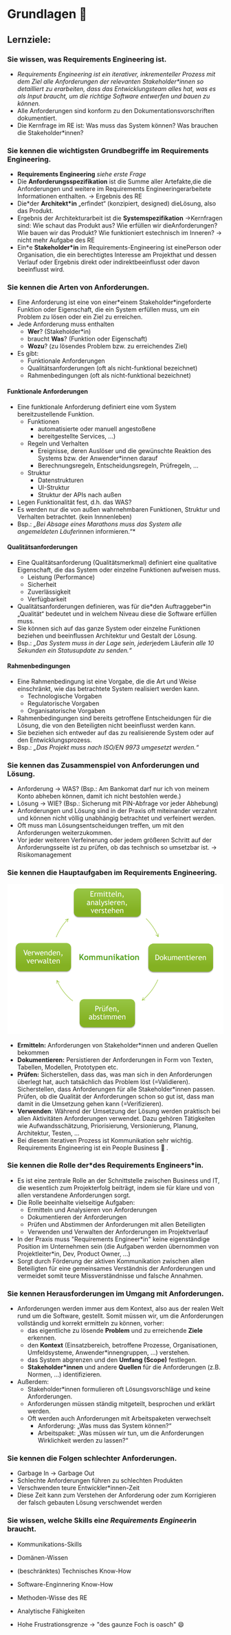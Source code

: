 # Grundlagen :vomiting_face:

## Lernziele:
### Sie wissen, was Requirements Engineering ist.

- *Requirements Engineering ist ein iterativer, inkrementeller Prozess mit dem Ziel alle Anforderungen der relevanten Stakeholder\*innen so detailliert zu erarbeiten, dass das Entwicklungsteam alles hat, was es als Input braucht, um die richtige Software entwerfen und bauen zu können.*
- Alle Anforderungen sind konform zu den Dokumentationsvorschriften dokumentiert.
- Die Kernfrage im RE ist: Was muss das System können? Was brauchen die Stakeholder*innen?


### Sie kennen die wichtigsten Grundbegriffe im Requirements Engineering.

- **Requirements Engineering** *siehe erste Frage*
- Die **Anforderungsspezifikation** ist die Summe aller Artefakte,die die Anforderungen und weitere im Requirements Engineeringerarbeitete Informationen enthalten. → Ergebnis des RE
- Die\*der **Architekt\*in** „erfindet“ (konzipiert, designed) dieLösung, also das Produkt.
- Ergebnis der Architekturarbeit ist die **Systemspezifikation** →Kernfragen sind: Wie schaut das Produkt aus? Wie erfüllen wir dieAnforderungen? Wie bauen wir das Produkt? Wie funktioniert estechnisch im Inneren? → nicht mehr Aufgabe des RE
- Ein\*e **Stakeholder\*in** im Requirements-Engineering ist einePerson oder Organisation, die ein berechtigtes Interesse am Projekthat und dessen Verlauf oder Ergebnis direkt oder indirektbeeinflusst oder davon beeinflusst wird.     

### Sie kennen die Arten von Anforderungen.
- Eine Anforderung ist eine von einer\*einem Stakeholder\*ingeforderte Funktion oder Eigenschaft, die ein System erfüllen muss, um ein Problem zu lösen oder ein Ziel zu erreichen.
- Jede Anforderung muss enthalten
    - **Wer**? (Stakeholder\*in)
    - braucht **Was**? (Funktion oder Eigenschaft)
    - **Wozu**? (zu lösendes Problem bzw. zu erreichendes Ziel)
- Es gibt:
    - Funktionale Anforderungen
    - Qualitätsanforderungen (oft als nicht-funktional bezeichnet)
    - Rahmenbedingungen (oft als nicht-funktional bezeichnet)

#### Funktionale Anforderungen
- Eine funktionale Anforderung definiert eine vom System
bereitzustellende Funktion.
    - Funktionen
        - automatisierte oder manuell angestoßene
        - bereitgestellte Services, ...)
    - Regeln und Verhalten
        - Ereignisse, deren Auslöser und die gewünschte Reaktion des Systems bzw. der Anwender\*innen darauf
        -  Berechnungsregeln, Entscheidungsregeln, Prüfregeln, ...
    - Struktur
        - Datenstrukturen
        - UI-Struktur
        - Struktur der APIs nach außen
- Legen Funktionalität fest, d.h. das WAS?
- Es werden nur die von außen wahrnehmbaren Funktionen, Struktur und Verhalten betrachtet. (kein Innnenleben)
- Bsp.: *„Bei Absage eines Marathons muss das System alle angemeldeten Läufer*innen informieren.“*

#### Qualitätsanforderungen
- Eine Qualitätsanforderung (Qualitätsmerkmal) definiert eine qualitative Eigenschaft, die das System oder einzelne Funktionen aufweisen muss.
    - Leistung (Performance)
    - Sicherheit
    - Zuverlässigkeit
    - Verfügbarkeit
- Qualitätsanforderungen definieren, was für die\*den Auftraggeber\*in „Qualität“
bedeutet und in welchem Niveau diese die Software erfüllen muss.
- Sie können sich auf das ganze System oder einzelne Funktionen beziehen und beeinflussen Architektur und Gestalt der Lösung.
- Bsp.: *„Das System muss in der Lage sein, jeder*jedem Läufer*in alle 10 Sekunden ein Statusupdate zu senden.“*

#### Rahmenbedingungen
- Eine Rahmenbedingung ist eine Vorgabe, die die Art und Weise einschränkt, wie das betrachtete System realisiert werden kann.
    - Technologische Vorgaben
    - Regulatorische Vorgaben
    - Organisatorische Vorgaben
- Rahmenbedingungen sind bereits getroffene Entscheidungen für die Lösung, die von den Beteiligten nicht beeinflusst werden kann.
- Sie beziehen sich entweder auf das zu realisierende System oder auf den Entwicklungsprozess.
- Bsp.: *„Das Projekt muss nach ISO/EN 9973 umgesetzt werden.“*
    
### Sie kennen das Zusammenspiel von Anforderungen und Lösung.
- Anforderung → WAS? (Bsp.: Am Bankomat darf nur ich von meinem Konto abheben können, damit ich nicht bestohlen werde.)
- Lösung → WIE? (Bsp.: Sicherung mit PIN-Abfrage vor jeder Abhebung)
- Anforderungen und Lösung sind in der Praxis oft miteinander verzahnt und können nicht völlig unabhängig betrachtet und verfeinert werden.
- Oft muss man Lösungsentscheidungen treffen, um mit den Anforderungen
weiterzukommen.
- Vor jeder weiteren Verfeinerung oder jedem größeren Schritt auf der
Anforderungsseite ist zu prüfen, ob das technisch so umsetzbar ist. → Risikomanagement

### Sie kennen die Hauptaufgaben im Requirements Engineering.
![alt text](assets/hauptaufgaben.png)
- **Ermitteln:** Anforderungen von Stakeholder*innen und anderen Quellen bekommen
- **Dokumentieren:** Persistieren der Anforderungen in Form von Texten, Tabellen, Modellen, Prototypen etc.
- **Prüfen:** Sicherstellen, dass das, was man sich in den Anforderungen überlegt hat, auch tatsächlich das Problem löst (=Validieren). Sicherstellen, dass Anforderungen für alle Stakeholder\*innen passen. Prüfen, ob die Qualität der Anforderungen
schon so gut ist, dass man damit in die Umsetzung gehen kann (=Verifizieren).
- **Verwenden**: Während der Umsetzung der Lösung werden praktisch bei allen Aktivitäten Anforderungen verwendet. Dazu gehören Tätigkeiten wie Aufwandsschätzung, Priorisierung, Versionierung, Planung, Architektur, Testen, ...
- Bei diesem iterativen Prozess ist Kommunikation sehr wichtig. Requirements Engineering ist ein People Business :exploding_head: .

### Sie kennen die Rolle der\*des Requirements Engineers\*in.
- Es ist eine zentrale Rolle an der Schnittstelle zwischen Business und IT, die wesentlich zum Projekterfolg beiträgt, indem sie für klare und von allen verstandene Anforderungen sorgt.
- Die Rolle beeinhalte vielseitige Aufgaben:
    - Ermitteln und Analysieren von Anforderungen
    - Dokumentieren der Anforderungen
    - Prüfen und Abstimmen der Anforderungen mit allen Beteiligten
    - Verwenden und Verwalten der Anforderungen im Projektverlauf
- In der Praxis muss "Requirements Engineer\*in" keine eigenständige Position im Unternehmen sein (die Aufgaben werden übernommen von Projektleiter\*in, Dev, Product Owner, ...)
- Sorgt durch Förderung der aktiven Kommunikation zwischen allen Beteiligten für eine gemeinsames Verständnis der Anforderungen und vermeidet somit teure Missverständnisse und falsche Annahmen.

### Sie kennen Herausforderungen im Umgang mit Anforderungen.
- Anforderungen werden immer aus dem Kontext, also aus der realen Welt rund um die Software, gestellt. Somit müssen wir, um die Anforderungen vollständig und korrekt ermitteln zu können, vorher:
    - das eigentliche zu lösende **Problem** und zu erreichende **Ziele** erkennen.
    - den **Kontext** (Einsatzbereich, betroffene Prozesse, Organisationen, Umfeldsysteme, Anwender*innengruppen, ...) verstehen.
    - das System abgrenzen und den **Umfang (Scope)** festlegen.
    - **Stakeholder\*innen** und andere **Quellen** für die Anforderungen (z.B. Normen, …) identifizieren.
- Außerdem:
    - Stakeholder\*innen formulieren oft Lösungsvorschläge und keine Anforderungen.
    - Anforderungen müssen ständig mitgeteilt, besprochen und erklärt werden.
    - Oft werden auch Anforderungen mit Arbeitspaketen verwechselt
        - Anforderung: „Was muss das System können?“
        - Arbeitspaket: „Was müssen wir tun, um die Anforderungen Wirklichkeit werden zu lassen?“

### Sie kennen die Folgen schlechter Anforderungen.
- Garbage In → Garbage Out
- Schlechte Anforderungen führen zu schlechten Produkten
- Verschwenden teure Entwickler\*innen-Zeit
- Diese Zeit kann zum Verstehen der Anforderung oder zum Korrigieren der falsch gebauten Lösung verschwendet werden

### Sie wissen, welche Skills ein*e Requirements Engineer*in braucht.
- Kommunikations-Skills
- Domänen-Wissen
- (beschränktes) Technisches Know-How
- Software-Enginnering Know-How
- Methoden-Wisse des RE
- Analytische Fähigkeiten

- Hohe Frustrationsgrenze → "des gaunze Foch is oasch" :smile:

